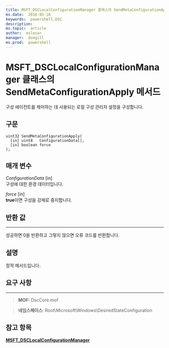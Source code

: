 ```yaml
---
title: MSFT_DSCLocalConfigurationManager 클래스의 SendMetaConfigurationApply 메서드 
ms.date:  2016-05-16
keywords:  powershell,DSC
description:  
ms.topic:  article
author:  eslesar
manager:  dongill
ms.prod:  powershell
---
```


# MSFT_DSCLocalConfigurationManager 클래스의 SendMetaConfigurationApply 메서드

구성 에이전트를 제어하는 데 사용되는 로컬 구성 관리자 설정을 구성합니다.

구문
------

```mof
uint32 SendMetaConfigurationApply(
  [in] uint8   ConfigurationData[],
  [in] boolean force
);
```

매개 변수
----------

*ConfigurationData* \[in\]  
구성에 대한 환경 데이터입니다.

*force* \[in\]  
**true**이면 구성을 강제로 중지합니다.

## 반환 값
------------

성공하면 0을 반환하고 그렇지 않으면 오류 코드를 반환합니다.

## 설명

정적 메서드입니다.

## 요구 사항
------------
>**MOF:** DscCore.mof

>**네임스페이스**: Root\Microsoft\Windows\DesiredStateConfiguration


## 참고 항목


[**MSFT_DSCLocalConfigurationManager**](msft-dsclocalconfigurationmanager.md)


 

 





<!--HONumber=May16_HO3-->


